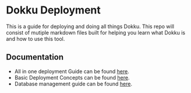 # Dokku Deployment
This is a guide for deploying and doing all things Dokku. This repo will consist of mutiple markdown files built for helping you learn what Dokku is and how to use this tool.

## Documentation

- All in one deployment Guide can be found [here](https://github.com/gocodeup/dokku-deployment-guide/blob/master/docs/deploy.md#readme).
- Basic Deployment Concepts can be found [here](https://github.com/gocodeup/dokku-deployment-guide/blob/master/docs/deployment_basics.md#readme).
- Database management guide can be found [here](https://github.com/gocodeup/dokku-deployment-guide/blob/master/docs/database_managment.md#readme).
